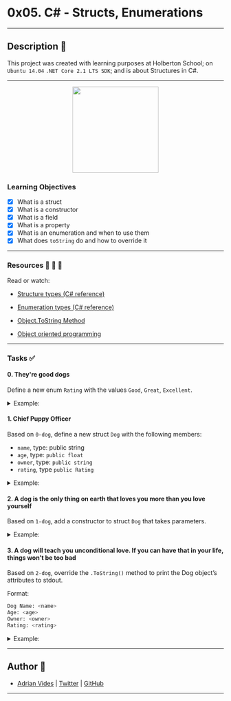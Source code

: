 # 0x05. C# - Structs, Enumerations

---

## Description :newspaper:
This project was created with learning purposes at Holberton School; on `Ubuntu 14.04` `.NET Core 2.1 LTS SDK`; and is about Structures in C#.

---

 <p align="center">
<img height="200" src="https://askatul.com/wp-content/uploads/2020/09/C-Struct-1.png">
</p>



### Learning Objectives

- [x] What is a struct
- [x] What is a constructor
- [x] What is a field
- [x] What is a property
- [x] What is an enumeration and when to use them
- [x] What does `toString` do and how to override it

---

### Resources :blue_book: :orange_book: :green_book:
Read or watch:
- [Structure types (C# reference)](https://docs.microsoft.com/en-us/dotnet/csharp/language-reference/builtin-types/struct)

- [Enumeration types (C# reference)](https://docs.microsoft.com/en-us/dotnet/csharp/language-reference/builtin-types/enum)

- [Object.ToString Method](https://docs.microsoft.com/en-us/dotnet/api/system.object.tostring?view=netframework-4.7.2)

- [Object oriented programming](https://docs.microsoft.com/en-us/dotnet/csharp/fundamentals/object-oriented/)


---

### Tasks :white_check_mark:

#### 0. They're good dogs
Define a new enum `Rating` with the values `Good`, `Great`, `Excellent`.

<details>
<summary>Example:</summary>

```sh
Your@Shell:~/0x05-csharp-structs_enums\0-dog$ ls
bin    obj    0-dog.cs    0-dog.csproj    0-main.cs
Your@Shell:~/0x05-csharp-structs_enums\0-dog$ dotnet run
Score: Great
Score: 1
```
</details>

#### 1. Chief Puppy Officer
Based on `0-dog`, define a new struct `Dog` with the following members:
- `name`, type: public string
- `age`, type: `public float`
- `owner`, type: `public string`
- `rating`, type `public Rating`

<details>
<summary>Example:</summary>

```sh
Your@Shell:~/0x05-csharp-structs_enums\1-dog$ ls
bin    obj    1-dog.cs    1-dog.csproj    1-main.cs
Your@Shell:~/0x05-csharp-structs_enums\1-dog$ dotnet run
My name is Poppy and I am 0.7. I am an Excellent dog. :)
```
</details>

#### 2. A dog is the only thing on earth that loves you more than you love yourself
Based on `1-dog`, add a constructor to struct `Dog` that takes parameters.

<details>
<summary>Example:</summary>

```sh
Your@Shell:~/0x05-csharp-structs_enums\2-dog$ ls
bin    obj    2-dog.cs    2-dog.csproj    2-main.cs
Your@Shell:~/0x05-csharp-structs_enums\2-dog$ dotnet run
My name is Poppy and I am 0.7. I am an Excellent dog. :)
```
</details>

#### 3. A dog will teach you unconditional love. If you can have that in your life, things won't be too bad
Based on `2-dog`, override the `.ToString()` method to print the Dog object’s attributes to stdout.

Format:
```sh
Dog Name: <name>
Age: <age>
Owner: <owner>
Rating: <rating>
```

<details>
<summary>Example:</summary>

```sh
Your@Shell:~/0x05-csharp-structs_enums\3-dog$ ls
bin    obj    3-dog.cs    3-dog.csproj    3-main.cs
Your@Shell:~/0x05-csharp-structs_enums\3-dog$ dotnet run
Dog Name: Poppy
Age: 0.7
Owner: Kris
Rating: Excellent
```
</details>

---

## Author :bust_in_silhouette:
- [Adrian Vides] | [Twitter] | [GitHub]


---

[GitHub]: <https://github.com/AdrianVides56>
[Twitter]: <https://twitter.com/termi56661>
[Adrian Vides]: <https://www.linkedin.com/in/adrianvides56/>    
